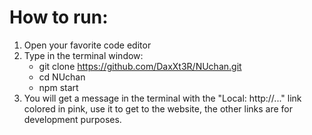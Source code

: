 # How to run:
1. Open your favorite code editor
2. Type in the terminal window: 
	- git clone https://github.com/DaxXt3R/NUchan.git
	- cd NUchan
	- npm start
3. You will get a message in the terminal with the "Local: http://..." link colored in pink, use it to get to the website, the other links are for development purposes.
